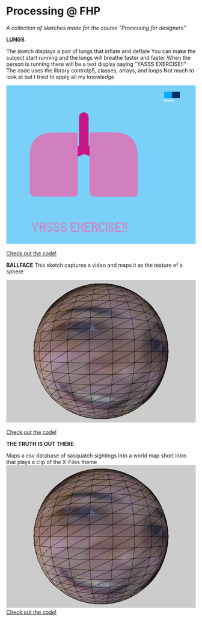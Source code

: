 # Processing @ FHP

_A collection of sketches made for the course "Processing for designers"_


__LUNGS__

The sketch displays a pair of lungs that inflate and deflate
You can make the subject start running and the lungs will breathe faster and faster
When the person is running there will be a text display saying "YASSS EXERCISE!!"
The code uses the library controlp5, classes, arrays, and loops
Not much to look at but I tried to apply all my knowledge

![Lungs project](https://github.com/Estjer/processing-fhp/blob/master/lungs.png?raw=true "Lungs")

[Check out the code!](/Estjer/processing-fhp/blob/master/Lungs.pde)


__BALLFACE__
This sketch captures a video and maps it as the texture of a sphere

![Ballface](https://github.com/Estjer/processing-fhp/blob/master/ball.png?raw=true "Ballface")

[Check out the code!](/Estjer/processing-fhp/blob/master/ballface.pde)


__THE TRUTH IS OUT THERE__

Maps a csv database of sasquatch sightings into a world map
short intro that plays a clip of the X-Files theme
![Sasquatch](https://github.com/Estjer/processing-fhp/blob/master/ball.png?raw=true "Ballface")
[Check out the code!](/Estjer/processing-fhp/blob/master/sasquatch.png)

